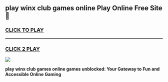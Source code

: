 
## play winx club games online Play Online Free Site 👋
<h3>
<a href="https://download.freeplayer.one?title=play_winx_club_games_online&ref=21F">CLICK TO PLAY</a></h3>
<hr>

<h3>
<a href="https://download.freeplayer.one?title=play_winx_club_games_online&ref=21F">CLICK 2 PLAY</a>
  
</h3>

<a href="https://download.freeplayer.one?title=play_winx_club_games_online&ref=21F"><img src="https://cdnb.artstation.com/p/assets/images/images/032/539/853/original/anto-thomas-button-gif.gif"></a>


**play winx club games online games unblocked: Your Gateway to Fun and Accessible Online Gaming**
